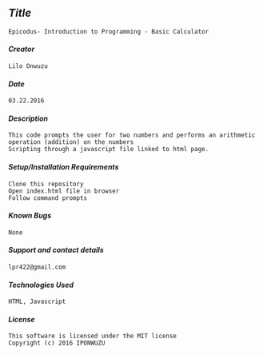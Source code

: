
## _Title_
	Epicodus- Introduction to Programming - Basic Calculator
	
#### _Creator_
	Lilo Onwuzu 
	
#### _Date_
	03.22.2016

#### _Description_
	This code prompts the user for two numbers and performs an arithmetic operation (addition) on the numbers 
	Scripting through a javascript file linked to html page.

#### _Setup/Installation Requirements_
	Clone this repository
	Open index.html file in browser
	Follow command prompts

#### _Known Bugs_
 	None

#### _Support and contact details_
	lpr422@gmail.com
	
#### _Technologies Used_
	HTML, Javascript

#### _License_
	This software is licensed under the MIT license
	Copyright (c) 2016 IPONWUZU


